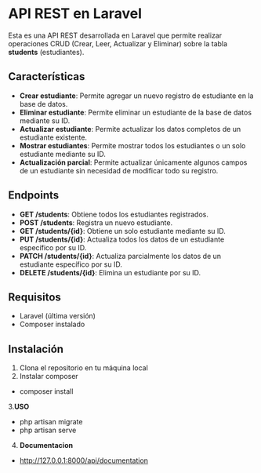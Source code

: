 # API REST en Laravel

Esta es una API REST desarrollada en Laravel que permite realizar operaciones CRUD (Crear, Leer, Actualizar y Eliminar) sobre la tabla **students** (estudiantes).

## Características

- **Crear estudiante**: Permite agregar un nuevo registro de estudiante en la base de datos.
- **Eliminar estudiante**: Permite eliminar un estudiante de la base de datos mediante su ID.
- **Actualizar estudiante**: Permite actualizar los datos completos de un estudiante existente.
- **Mostrar estudiantes**: Permite mostrar todos los estudiantes o un solo estudiante mediante su ID.
- **Actualización parcial**: Permite actualizar únicamente algunos campos de un estudiante sin necesidad de modificar todo su registro.

## Endpoints

- **GET /students**: Obtiene todos los estudiantes registrados.
- **POST /students**: Registra un nuevo estudiante.
- **GET /students/{id}**: Obtiene un solo estudiante mediante su ID.
- **PUT /students/{id}**: Actualiza todos los datos de un estudiante específico por su ID.
- **PATCH /students/{id}**: Actualiza parcialmente los datos de un estudiante específico por su ID.
- **DELETE /students/{id}**: Elimina un estudiante por su ID.

## Requisitos

- Laravel (última versión)
- Composer instalado

## Instalación

1. Clona el repositorio en tu máquina local
2. Instalar composer
- composer install

3.**USO**
- php artisan migrate
- php artisan serve

4. **Documentacion**
- http://127.0.0.1:8000/api/documentation

